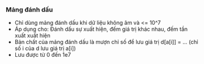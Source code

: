 ### Mảng đánh dấu
- Chỉ dùng mảng đánh dấu khi dữ liệu không âm và <= 10^7
- Áp dụng cho: Đánh dấu sự xuất hiện, đếm giá trị khác nhau, đếm tần xuất xuất hiện 
- Bản chất của mảng đánh dấu là mượn chỉ số để lưu giá trị 
    d[a[i]] = ... (chỉ số i của d lưu giá trị a[i])
- Lưu được từ 0 đến 1e7 